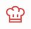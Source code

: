 ![logo terabois](https://github.com/magicniclus/NicolasCastera_7_06052021/blob/main/images/Vector.png?raw=true) 